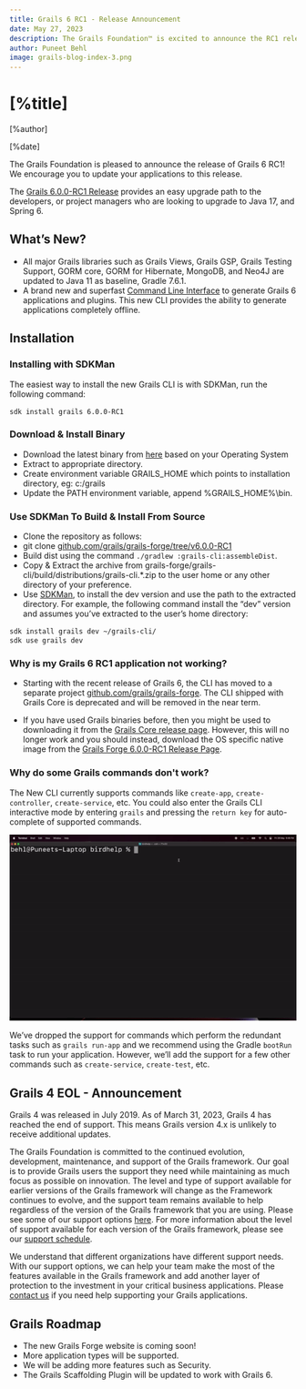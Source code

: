 ```yaml
---
title: Grails 6 RC1 - Release Announcement
date: May 27, 2023
description: The Grails Foundation™ is excited to announce the RC1 release of Grails framework 6!
author: Puneet Behl
image: grails-blog-index-3.png
---
```

 
# [%title]

[%author]

[%date]
 
The Grails Foundation is pleased to announce the release of Grails 6 RC1! We encourage you to update your applications to this release.

The [Grails 6.0.0-RC1 Release](https://github.com/grails/grails-core/releases/tag/v6.0.0-RC1) provides an easy upgrade path to the developers, or project managers who are looking to upgrade to Java 17, and Spring 6. 

## What’s New? 

- All major Grails libraries such as Grails Views, Grails GSP, Grails Testing Support, GORM core, GORM for Hibernate, MongoDB, and Neo4J are updated to Java 11 as baseline, Gradle 7.6.1. 
- A brand new and superfast [Command Line Interface](https://github.com/grails/grails-forge) to generate Grails 6 applications and plugins. This new CLI provides the ability to generate applications completely offline. 

## Installation

### Installing with SDKMan

The easiest way to install the new Grails CLI is with SDKMan, run the following command:

```
sdk install grails 6.0.0-RC1
```

### Download & Install Binary

- Download the latest binary from [here](https://github.com/grails/grails-forge/releases/tag/v6.0.0-RC1) based on your Operating System
- Extract to appropriate directory.
- Create environment variable GRAILS_HOME which points to installation directory, eg: c:/grails
- Update the PATH environment variable, append %GRAILS_HOME%\bin.

### Use SDKMan To Build & Install From Source
 
- Clone the repository as follows:
- git clone [github.com/grails/grails-forge/tree/v6.0.0-RC1](https://github.com/grails/grails-forge/tree/v6.0.0-RC1)
- Build dist using the command `./gradlew :grails-cli:assembleDist`.
- Copy & Extract the archive from grails-forge/grails-cli/build/distributions/grails-cli.*.zip to the user home or any other directory of your preference.
- Use [SDKMan](https://sdkman.io/), to install the dev version and use the path to the extracted directory. For example, the following command install the “dev” version and assumes you’ve extracted to the user’s home directory:
```
sdk install grails dev ~/grails-cli/
sdk use grails dev
```
### Why is my Grails 6 RC1 application not working?

- Starting with the recent release of Grails 6, the CLI has moved to a separate project [github.com/grails/grails-forge](https://github.com/grails/grails-forge). The CLI shipped with Grails Core is deprecated and will be removed in the near term. 

- If you have used Grails binaries before, then you might be used to downloading it from the [Grails Core release page](https://github.com/grails/grails-core/releases/v6.0.0-RC1). However, this will no longer work and you should instead, download the OS specific native image from the [Grails Forge 6.0.0-RC1 Release Page](https://github.com/grails/grails-forge/releases/v6.0.0-RC1).

### Why do some Grails commands don't work?

The New CLI currently supports commands like `create-app`, `create-controller`, `create-service`, etc. You could also enter the Grails CLI interactive mode by entering `grails` and pressing the `return key` for auto-complete of supported commands.

![Example CLI Commands GIF](2023-05-27-img0.gif)

We’ve dropped the support for commands which perform the redundant tasks such as `grails run-app` and we recommend using the Gradle `bootRun` task to run your application. However, we’ll add the support for a few other commands such as `create-service`, `create-test`, etc.

## Grails 4 EOL - Announcement

Grails 4 was released in July 2019. As of March 31, 2023, Grails 4 has reached the end of support. This means Grails version 4.x is unlikely to receive additional updates. 

The Grails Foundation is committed to the continued evolution, development, maintenance, and support of the Grails framework. Our goal is to provide Grails users the support they need while maintaining as much focus as possible on innovation. The level and type of support available for earlier versions of the Grails framework will change as the Framework continues to evolve, and the support team remains available to help regardless of the version of the Grails framework that you are using. Please see some of our support options [here](https://grails.org/support.html). For more information about the level of support available for each version of the Grails framework, please see our [support schedule](https://grails.org/support-schedule.html).

We understand that different organizations have different support needs. With our support options, we can help your team make the most of the features available in the Grails framework and add another layer of protection to the investment in your critical business applications. Please [contact us](https://grails.org/support.html#popup) if you need help supporting your Grails applications.

## Grails Roadmap

- The new Grails Forge website is coming soon!
- More application types will be supported.
- We will be adding more features such as Security.
- The Grails Scaffolding Plugin will be updated to work with Grails 6.

